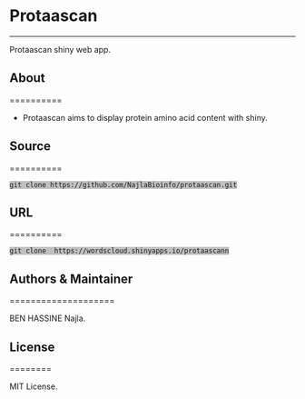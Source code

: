# Protaascan
--------------------------------------

Protaascan shiny web app.

## About
==========

* Protaascan aims to display protein amino acid content with shiny.
	
## Source
==========

<pre><code style='background: #C0C0C0;'>git clone https://github.com/NajlaBioinfo/protaascan.git</code></pre>

## URL
==========

<pre><code style='background: #C0C0C0;'>git clone  https://wordscloud.shinyapps.io/protaascann</code></pre>

## Authors & Maintainer
====================

BEN HASSINE Najla.

## License
========

MIT License.
